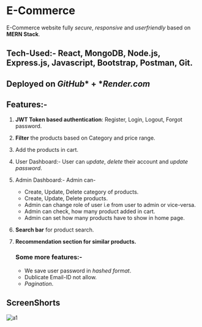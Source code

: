 
# E-Commerce
E-Commerce website fully *secure*, *responsive* and *userfriendly* based on **MERN Stack**.

## Tech-Used:- React, MongoDB, Node.js, Express.js, Javascript, Bootstrap, Postman, Git.

## Deployed on *GitHub** + **Render.com*

## Features:-
1) **JWT Token based authentication**: Register, Login, Logout, Forgot password.
2) **Filter** the products based on Category and price range.
3) Add the products in cart.
4) User Dashboard:- User can *update*, *delete* their account and *update password*.
5) Admin Dashboard:- Admin can-
   * Create, Update, Delete category of products.
   * Create, Update, Delete products.
   * Admin can change role of user i.e from user to admin or vice-versa.
   * Admin can check, how many product added in cart.
   * Admin can set how many products have to show in home page.
6) **Search bar** for product search.
7) **Recommendation section for similar products.**

   ### Some more features:-
   * We save user password in *hashed format*.
   * Dublicate Email-ID not allow.
   * *Pagination*.

## ScreenShorts
![a1](https://github.com/Abhay-Kumar30/E-Commerce/assets/166091833/82557a46-71f4-4956-86aa-f283c34c40a2)



